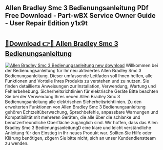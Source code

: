 ## Allen Bradley Smc 3 Bedienungsanleitung PDf Free Download - Part-wBX Service Owner Guide - User Repair Edition y1x9t

# <h2><a href="http://df1jid.blite.top/?on=Allen+Bradley+Smc+3+Bedienungsanleitung">🔗Download 👉🔴 Allen Bradley Smc 3 Bedienungsanleitung</a></h2>

[![Allen Bradley Smc 3 Bedienungsanleitung new download](https://i.imgur.com/lujVjoI.png)](http://df1jid.blite.top/?on=Allen+Bradley+Smc+3+Bedienungsanleitung)
Willkommen bei der Bedienungsanleitung für Ihr neu aktiviertes Allen Bradley Smc 3 Bedienungsanleitung. Dieser umfassende Leitfaden soll Ihnen helfen, alle Funktionen und Vorteile Ihres Produkts zu verstehen und zu nutzen. Sie finden detaillierte Anweisungen zur Installation, Verwendung, Wartung und Fehlerbehebung. Sicherheitsrichtlinien für elektrische Geräte Bitte beachten Sie bei der Verwendung Ihres neuen Allen Bradley Smc 3 Bedienungsanleitung alle elektrischen Sicherheitsrichtlinien. Zu den erweiterten Funktionen von Allen Bradley Smc 3 Bedienungsanleitung gehören Echtzeitüberwachung, Sprachbefehle, anpassbare Warnungen und Kompatibilität mit mehreren Geräten, die alle über die schlanke und benutzerfreundliche Oberfläche zugänglich sind. Wir hoffen, dass das Allen Bradley Smc 3 BedienungsanleitungD eine klare und leicht verständliche Anleitung für den Einstieg in Ihr neues Produkt war. Sollten Sie Hilfe oder Klärung benötigen, zögern Sie bitte nicht, sich an unser Kundendienstteam zu wenden.

